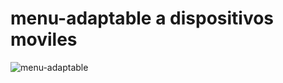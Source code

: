 # menu-adaptable a dispositivos moviles
![menu-adaptable](https://user-images.githubusercontent.com/66856814/90449837-9e273880-e0be-11ea-932a-e0a49c4d6005.jpg)
